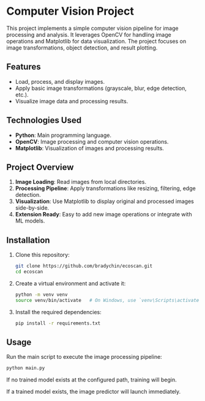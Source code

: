 # Computer Vision Project

This project implements a simple computer vision pipeline for image processing and analysis. It leverages OpenCV for handling image operations and Matplotlib for data visualization. The project focuses on image transformations, object detection, and result plotting.

## Features
- Load, process, and display images.
- Apply basic image transformations (grayscale, blur, edge detection, etc.).
- Visualize image data and processing results.

## Technologies Used
- **Python**: Main programming language.
- **OpenCV**: Image processing and computer vision operations.
- **Matplotlib**: Visualization of images and processing results.

## Project Overview
1. **Image Loading**: Read images from local directories.
2. **Processing Pipeline**: Apply transformations like resizing, filtering, edge detection.
3. **Visualization**: Use Matplotlib to display original and processed images side-by-side.
4. **Extension Ready**: Easy to add new image operations or integrate with ML models.

## Installation

1. Clone this repository:
    ```bash
    git clone https://github.com/bradychin/ecoscan.git
    cd ecoscan
    ```

2. Create a virtual environment and activate it:
    ```bash
    python -m venv venv
    source venv/bin/activate   # On Windows, use `venv\Scripts\activate`
    ```

3. Install the required dependencies:
    ```bash
    pip install -r requirements.txt
    ```

## Usage

Run the main script to execute the image processing pipeline:

```bash
python main.py
```

If no trained model exists at the configured path, training will begin.

If a trained model exists, the image predictor will launch immediately.